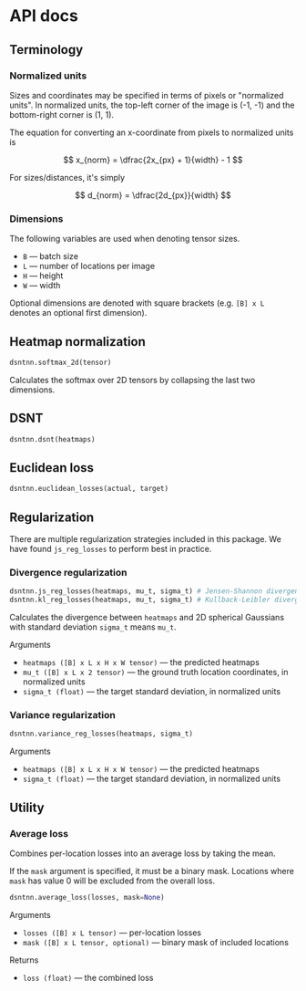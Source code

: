 # API docs

## Terminology

### Normalized units

Sizes and coordinates may be specified in terms of pixels or "normalized units".
In normalized units, the top-left corner of the image is (-1, -1) and the bottom-right
corner is (1, 1).

The equation for converting an x-coordinate from pixels to normalized units is

$$
x_{norm} = \dfrac{2x_{px} + 1}{width} - 1
$$

For sizes/distances, it's simply

$$
d_{norm} = \dfrac{2d_{px}}{width}
$$

### Dimensions

The following variables are used when denoting tensor sizes.

* `B` — batch size
* `L` — number of locations per image
* `H` — height
* `W` — width

Optional dimensions are denoted with square brackets (e.g. `[B] x L` denotes an optional
first dimension).

## Heatmap normalization

```python
dsntnn.softmax_2d(tensor)
```

Calculates the softmax over 2D tensors by collapsing the last two dimensions.

## DSNT

```python
dsntnn.dsnt(heatmaps)
```

## Euclidean loss

```python
dsntnn.euclidean_losses(actual, target)
```

## Regularization

There are multiple regularization strategies included in this package.
We have found `js_reg_losses` to perform best in practice.

### Divergence regularization

```python
dsntnn.js_reg_losses(heatmaps, mu_t, sigma_t) # Jensen-Shannon divergence
dsntnn.kl_reg_losses(heatmaps, mu_t, sigma_t) # Kullback-Leibler divergence
```

Calculates the divergence between `heatmaps` and 2D spherical Gaussians
with standard deviation `sigma_t` means `mu_t`.

Arguments

* `heatmaps ([B] x L x H x W tensor)` — the predicted heatmaps
* `mu_t ([B] x L x 2 tensor)` — the ground truth location coordinates, in normalized units
* `sigma_t (float)` — the target standard deviation, in normalized units

### Variance regularization

```python
dsntnn.variance_reg_losses(heatmaps, sigma_t)
```

Arguments

* `heatmaps ([B] x L x H x W tensor)` — the predicted heatmaps
* `sigma_t (float)` — the target standard deviation, in normalized units

## Utility

### Average loss

Combines per-location losses into an average loss by taking the mean.

If the `mask` argument is specified, it must be a binary mask.
Locations where `mask` has value 0 will be excluded from the overall loss.

```python
dsntnn.average_loss(losses, mask=None)
```

Arguments

* `losses ([B] x L tensor)` — per-location losses
* `mask ([B] x L tensor, optional)` — binary mask of included locations

Returns

* `loss (float)` — the combined loss
